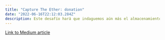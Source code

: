 ```yaml
---
title: "Capture The Ether: donation"
date: "2022-06-16T22:12:03.284Z"
description: Este desafío hará que indaguemos aún más el almacenamiento en Ethereum.
---
```


[Link to Medium article](https://medium.com/@tomasfrancisco/capture-the-ether-donation-e000676b3e7f)